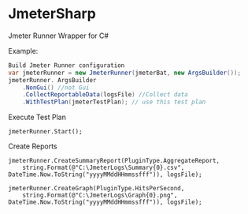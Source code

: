 # JmeterSharp

Jmeter Runner Wrapper for C#

Example:
```C#
Build Jmeter Runner configuration
var jmeterRunner = new JmeterRunner(jmeterBat, new ArgsBuilder());
jmeterRunner. ArgsBuilder
    .NonGui() //not Gui
    .CollectReportableData(logsFile) //Collect data
    .WithTestPlan(jmeterTestPlan); // use this test plan
```

Execute Test Plan
```
jmeterRunner.Start();
```

Create Reports
```
jmeterRunner.CreateSummaryReport(PluginType.AggregateReport,
    string.Format(@"C:\JmeterLogs\Summary{0}.csv", DateTime.Now.ToString("yyyyMMddHHmmssfff")), logsFile);

jmeterRunner.CreateGraph(PluginType.HitsPerSecond, 
    string.Format(@"C:\JmeterLogs\Graph{0}.png", DateTime.Now.ToString("yyyyMMddHHmmssfff")), logsFile);
```

